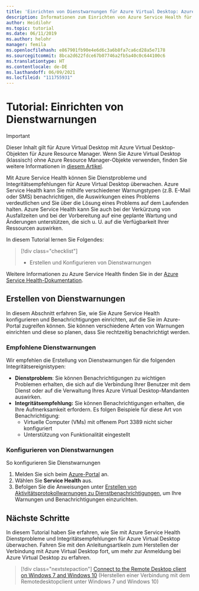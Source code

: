 ```yaml
---
title: 'Einrichten von Dienstwarnungen für Azure Virtual Desktop: Azure'
description: Informationen zum Einrichten von Azure Service Health für den Empfang von Dienstbenachrichtigungen für Azure Virtual Desktop.
author: Heidilohr
ms.topic: tutorial
ms.date: 06/11/2019
ms.author: helohr
manager: femila
ms.openlocfilehash: e867901fb90e4e6d6c3a6b8fa7ca6cd28a5e7178
ms.sourcegitcommit: 8bca2d622fdce67b07746a2fb5a40c0c644100c6
ms.translationtype: HT
ms.contentlocale: de-DE
ms.lasthandoff: 06/09/2021
ms.locfileid: "111755931"
---
```

# <a name="tutorial-set-up-service-alerts"></a>Tutorial: Einrichten von Dienstwarnungen

>[!IMPORTANT]
>Dieser Inhalt gilt für Azure Virtual Desktop mit Azure Virtual Desktop-Objekten für Azure Resource Manager. Wenn Sie Azure Virtual Desktop (klassisch) ohne Azure Resource Manager-Objekte verwenden, finden Sie weitere Informationen in [diesem Artikel](./virtual-desktop-fall-2019/set-up-service-alerts-2019.md).

Mit Azure Service Health können Sie Dienstprobleme und Integritätsempfehlungen für Azure Virtual Desktop überwachen. Azure Service Health kann Sie mithilfe verschiedener Warnungstypen (z.B. E-Mail oder SMS) benachrichtigen, die Auswirkungen eines Problems verdeutlichen und Sie über die Lösung eines Problems auf dem Laufenden halten. Azure Service Health kann Sie auch bei der Verkürzung von Ausfallzeiten und bei der Vorbereitung auf eine geplante Wartung und Änderungen unterstützen, die sich u. U. auf die Verfügbarkeit Ihrer Ressourcen auswirken.

In diesem Tutorial lernen Sie Folgendes:

> [!div class="checklist"]
> * Erstellen und Konfigurieren von Dienstwarnungen

Weitere Informationen zu Azure Service Health finden Sie in der [Azure Service Health-Dokumentation](../service-health/index.yml).

## <a name="create-service-alerts"></a>Erstellen von Dienstwarnungen

In diesem Abschnitt erfahren Sie, wie Sie Azure Service Health konfigurieren und Benachrichtigungen einrichten, auf die Sie im Azure-Portal zugreifen können. Sie können verschiedene Arten von Warnungen einrichten und diese so planen, dass Sie rechtzeitig benachrichtigt werden.

### <a name="recommended-service-alerts"></a>Empfohlene Dienstwarnungen

Wir empfehlen die Erstellung von Dienstwarnungen für die folgenden Integritätsereignistypen:

- **Dienstproblem**: Sie können Benachrichtigungen zu wichtigen Problemen erhalten, die sich auf die Verbindung Ihrer Benutzer mit dem Dienst oder auf die Verwaltung Ihres Azure Virtual Desktop-Mandanten auswirken.
- **Integritätsempfehlung:** Sie können Benachrichtigungen erhalten, die Ihre Aufmerksamkeit erfordern. Es folgen Beispiele für diese Art von Benachrichtigung:
    - Virtuelle Computer (VMs) mit offenem Port 3389 nicht sicher konfiguriert
    - Unterstützung von Funktionalität eingestellt

### <a name="configure-service-alerts"></a>Konfigurieren von Dienstwarnungen

So konfigurieren Sie Dienstwarnungen

1. Melden Sie sich beim [Azure-Portal](https://portal.azure.com/) an.
2. Wählen Sie **Service Health** aus.
3. Befolgen Sie die Anweisungen unter [Erstellen von Aktivitätsprotokollwarnungen zu Dienstbenachrichtigungen](../service-health/alerts-activity-log-service-notifications-portal.md?toc=%2fazure%2fservice-health%2ftoc.json), um Ihre Warnungen und Benachrichtigungen einzurichten.

## <a name="next-steps"></a>Nächste Schritte

In diesem Tutorial haben Sie erfahren, wie Sie mit Azure Service Health Dienstprobleme und Integritätsempfehlungen für Azure Virtual Desktop überwachen. Fahren Sie mit den Anleitungsartikeln zum Herstellen der Verbindung mit Azure Virtual Desktop fort, um mehr zur Anmeldung bei Azure Virtual Desktop zu erfahren.

> [!div class="nextstepaction"]
> [Connect to the Remote Desktop client on Windows 7 and Windows 10](./connect-windows-7-10.md) (Herstellen einer Verbindung mit dem Remotedesktopclient unter Windows 7 und Windows 10)